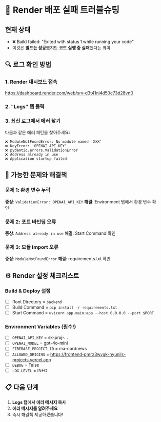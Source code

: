 # 🔧 Render 배포 실패 트러블슈팅

## 현재 상태
- ❌ Build failed: "Exited with status 1 while running your code"
- 이것은 **빌드는 성공**했지만 **코드 실행 중 실패**했다는 의미

## 🔍 로그 확인 방법

### 1. Render 대시보드 접속
https://dashboard.render.com/web/srv-d3t41ni4d50c73d28vn0

### 2. "Logs" 탭 클릭

### 3. 최신 로그에서 에러 찾기
다음과 같은 에러 패턴을 찾아주세요:

```
❌ ModuleNotFoundError: No module named 'XXX'
❌ KeyError: 'OPENAI_API_KEY'
❌ pydantic.errors.ValidationError
❌ Address already in use
❌ Application startup failed
```

## 🎯 가능한 문제와 해결책

### 문제 1: 환경 변수 누락
**증상**: `ValidationError: OPENAI_API_KEY`
**해결**: Environment 탭에서 환경 변수 확인

### 문제 2: 포트 바인딩 오류
**증상**: `Address already in use`
**해결**: Start Command 확인

### 문제 3: 모듈 Import 오류
**증상**: `ModuleNotFoundError`
**해결**: requirements.txt 확인

## ⚙️ Render 설정 체크리스트

### Build & Deploy 설정
- [ ] Root Directory = `backend`
- [ ] Build Command = `pip install -r requirements.txt`
- [ ] Start Command = `uvicorn app.main:app --host 0.0.0.0 --port $PORT`

### Environment Variables (필수!)
- [ ] `OPENAI_API_KEY` = sk-proj-...
- [ ] `OPENAI_MODEL` = gpt-4o-mini
- [ ] `FIREBASE_PROJECT_ID` = ma-cardnews
- [ ] `ALLOWED_ORIGINS` = https://frontend-pmrz3wvgk-hyunils-projects.vercel.app
- [ ] `DEBUG` = False
- [ ] `LOG_LEVEL` = INFO

## 📋 다음 단계

1. **Logs 탭에서 에러 메시지 복사**
2. **에러 메시지를 알려주세요**
3. 즉시 해결책 제공하겠습니다!

